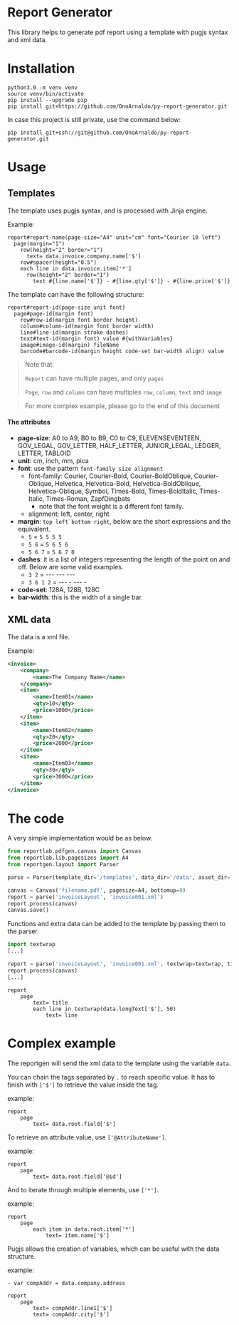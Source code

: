# Report Generator

This library helps to generate pdf report using a template with pugjs syntax and xml data.

# Installation

```shell
python3.9 -m venv venv
source venv/bin/activate
pip install --upgrade pip
pip install git+https://github.com/OnoArnaldo/py-report-generator.git
```

In case this project is still private, use the command below:

```shell
pip install git+ssh://git@github.com/OnoArnaldo/py-report-generator.git
```

# Usage

## Templates

The template uses pugjs syntax, and is processed with Jinja engine.

Example:
```jade
report#report-name(page-size="A4" unit="cm" font="Courier 10 left")
  page(margin="1")
    row(height="2" border="1")
      text= data.invoice.company.name['$']
    row#spacer(height="0.5")
    each line in data.invoice.item['*']
      row(height="2" border="1")
        text #{line.name['$']} - #{line.qty['$']} - #{line.price['$']}
```

The template can have the following structure:

```jade
report#report-id(page-size unit font)
  page#page-id(margin font)
    row#row-id(margin font border height)
    column#column-id(margin font border width)
    line#line-id(margin stroke dashes)
    text#text-id(margin font) value #{withVariables}
    image#image-id(margin) fileName
    barcode#barcode-id(margin height code-set bar-width align) value
```

> Note that:
> 
> `Report` can have multiple pages, and only `pages`
> 
> `Page`, `row` and `column` can have multiples `row`, `column`, `text` and `image`

> For more complex example, please go to the end of this document 

#### The attributes

* **page-size**: A0 to A9, B0 to B9, C0 to C9, ELEVENSEVENTEEN, GOV_LEGAL, GOV_LETTER, HALF_LETTER, JUNIOR_LEGAL, LEDGER, LETTER, TABLOID
* **unit**: cm, inch, mm, pica
* **font**: use the pattern `font-family size alignment`
    * font-family: Courier, Courier-Bold, Courier-BoldOblique, Courier-Oblique, Helvetica, Helvetica-Bold, Helvetica-BoldOblique, Helvetica-Oblique, Symbol, Times-Bold, Times-BoldItalic, Times-Italic, Times-Roman, ZapfDingbats
        * note that the font weight is a different font family.
    * alignment: left, center, right
* **margin**: `top left bottom right`, below are the short expressions and the equivalent.
    * `5` = `5 5 5 5`
    * `5 6` = `5 6 5 6`
    * `5 6 7` = `5 6 7 0`
* **dashes**: it is a list of integers representing the length of the point on and off. Below are some valid examples.
    * `3 2` = ---  ---  ---
    * `3 6 1 2` = ---      -  ---      -
* **code-set**: 128A, 128B, 128C
* **bar-width**: this is the width of a single bar.

## XML data

The data is a xml file.

Example:
```xml
<invoice>
    <company>
        <name>The Company Name</name>
    </company>
    <item>
        <name>Item01</name>
        <qty>10</qty>
        <price>1000</price>
    </item>
    <item>
        <name>Item02</name>
        <qty>20</qty>
        <price>2000</price>
    </item>
    <item>
        <name>Item03</name>
        <qty>30</qty>
        <price>3000</price>
    </item>
</invoice>
```

# The code

A very simple implementation would be as below.

```python
from reportlab.pdfgen.canvas import Canvas
from reportlab.lib.pagesizes import A4
from reportgen.layout import Parser

parse = Parser(template_dir='/templates', data_dir='/data', asset_dir='/assets')

canvas = Canvas('filename.pdf', pagesize=A4, bottomup=0)
report = parse('invoiceLayout', 'invoice001.xml')
report.process(canvas)
canvas.save()
```

Functions and extra data can be added to the template by passing them to the parser.

```python
import textwrap
[...]

report = parse('invoiceLayout', 'invoice001.xml', textwrap=textwrap, title='The title')
report.process(canvas)
[...]
```

```jade
report
    page
        text= title
        each line in textwrap(data.longText['$'], 50)
            text= line
```

# Complex example

The reportgen will send the xml data to the template using the variable `data`.

You can chain the tags separated by `.` to reach specific value.
It has to finish with `['$']` to retrieve the value inside the tag.

example:
```jade
report
    page
        text= data.root.field['$']
```

To retrieve an attribute value, use `['@AttributeName']`.

example:
```jade
report
    page
        text= data.root.field['@id']
```

And to iterate through multiple elements, use `['*']`.

example:
```jade
report
    page
        each item in data.root.item['*']
            text= item.name['$']
```

Pugjs allows the creation of variables, which can be useful with the data structure.

example:
```jade
- var compAddr = data.company.address

report
    page
        text= compAddr.line1['$']
        text= compAddr.city['$']
```

